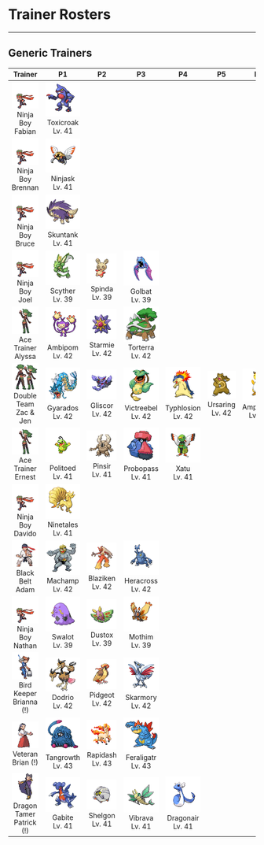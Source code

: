 # Trainer Rosters

---

## Generic Trainers

| Trainer | P1 | P2 | P3 | P4 | P5 | P6 |
|:-------:|:--:|:--:|:--:|:--:|:--:|:--:|
| ![Ninja Boy Fabian](../../assets/trainers/ninja_boy.png)<br>Ninja Boy Fabian | ![Toxicroak](../../assets/sprites/toxicroak/front.gif)<br>Toxicroak<br>Lv. 41 |
| ![Ninja Boy Brennan](../../assets/trainers/ninja_boy.png)<br>Ninja Boy Brennan | ![Ninjask](../../assets/sprites/ninjask/front.gif)<br>Ninjask<br>Lv. 41 |
| ![Ninja Boy Bruce](../../assets/trainers/ninja_boy.png)<br>Ninja Boy Bruce | ![Skuntank](../../assets/sprites/skuntank/front.gif)<br>Skuntank<br>Lv. 41 |
| ![Ninja Boy Joel](../../assets/trainers/ninja_boy.png)<br>Ninja Boy Joel | ![Scyther](../../assets/sprites/scyther/front.gif)<br>Scyther<br>Lv. 39 | ![Spinda](../../assets/sprites/spinda/front.gif)<br>Spinda<br>Lv. 39 | ![Golbat](../../assets/sprites/golbat/front.gif)<br>Golbat<br>Lv. 39 |
| ![Ace Trainer Alyssa](../../assets/trainers/ace_trainer.png)<br>Ace Trainer Alyssa | ![Ambipom](../../assets/sprites/ambipom/front.gif)<br>Ambipom<br>Lv. 42 | ![Starmie](../../assets/sprites/starmie/front.gif)<br>Starmie<br>Lv. 42 | ![Torterra](../../assets/sprites/torterra/front.gif)<br>Torterra<br>Lv. 42 |
| ![Double Team Zac & Jen](../../assets/trainers/double_team.png)<br>Double Team Zac & Jen | ![Gyarados](../../assets/sprites/gyarados/front.gif)<br>Gyarados<br>Lv. 42 | ![Gliscor](../../assets/sprites/gliscor/front.gif)<br>Gliscor<br>Lv. 42 | ![Victreebel](../../assets/sprites/victreebel/front.gif)<br>Victreebel<br>Lv. 42 | ![Typhlosion](../../assets/sprites/typhlosion/front.gif)<br>Typhlosion<br>Lv. 42 | ![Ursaring](../../assets/sprites/ursaring/front.gif)<br>Ursaring<br>Lv. 42 | ![Ampharos](../../assets/sprites/ampharos/front.gif)<br>Ampharos<br>Lv. 42 |
| ![Ace Trainer Ernest](../../assets/trainers/ace_trainer.png)<br>Ace Trainer Ernest | ![Politoed](../../assets/sprites/politoed/front.gif)<br>Politoed<br>Lv. 41 | ![Pinsir](../../assets/sprites/pinsir/front.gif)<br>Pinsir<br>Lv. 41 | ![Probopass](../../assets/sprites/probopass/front.gif)<br>Probopass<br>Lv. 41 | ![Xatu](../../assets/sprites/xatu/front.gif)<br>Xatu<br>Lv. 41 |
| ![Ninja Boy Davido](../../assets/trainers/ninja_boy.png)<br>Ninja Boy Davido | ![Ninetales](../../assets/sprites/ninetales/front.gif)<br>Ninetales<br>Lv. 41 |
| ![Black Belt Adam](../../assets/trainers/black_belt.png)<br>Black Belt Adam | ![Machamp](../../assets/sprites/machamp/front.gif)<br>Machamp<br>Lv. 42 | ![Blaziken](../../assets/sprites/blaziken/front.gif)<br>Blaziken<br>Lv. 42 | ![Heracross](../../assets/sprites/heracross/front.gif)<br>Heracross<br>Lv. 42 |
| ![Ninja Boy Nathan](../../assets/trainers/ninja_boy.png)<br>Ninja Boy Nathan | ![Swalot](../../assets/sprites/swalot/front.gif)<br>Swalot<br>Lv. 39 | ![Dustox](../../assets/sprites/dustox/front.gif)<br>Dustox<br>Lv. 39 | ![Mothim](../../assets/sprites/mothim/front.gif)<br>Mothim<br>Lv. 39 |
| ![Bird Keeper Brianna (!)](../../assets/trainers/bird_keeper.png)<br>Bird Keeper Brianna (!) | ![Dodrio](../../assets/sprites/dodrio/front.gif)<br>Dodrio<br>Lv. 42 | ![Pidgeot](../../assets/sprites/pidgeot/front.gif)<br>Pidgeot<br>Lv. 42 | ![Skarmory](../../assets/sprites/skarmory/front.gif)<br>Skarmory<br>Lv. 42 |
| ![Veteran Brian (!)](../../assets/trainers/veteran.png)<br>Veteran Brian (!) | ![Tangrowth](../../assets/sprites/tangrowth/front.gif)<br>Tangrowth<br>Lv. 43 | ![Rapidash](../../assets/sprites/rapidash/front.gif)<br>Rapidash<br>Lv. 43 | ![Feraligatr](../../assets/sprites/feraligatr/front.gif)<br>Feraligatr<br>Lv. 43 |
| ![Dragon Tamer Patrick (!)](../../assets/trainers/dragon_tamer.png)<br>Dragon Tamer Patrick (!) | ![Gabite](../../assets/sprites/gabite/front.gif)<br>Gabite<br>Lv. 41 | ![Shelgon](../../assets/sprites/shelgon/front.gif)<br>Shelgon<br>Lv. 41 | ![Vibrava](../../assets/sprites/vibrava/front.gif)<br>Vibrava<br>Lv. 41 | ![Dragonair](../../assets/sprites/dragonair/front.gif)<br>Dragonair<br>Lv. 41 |
